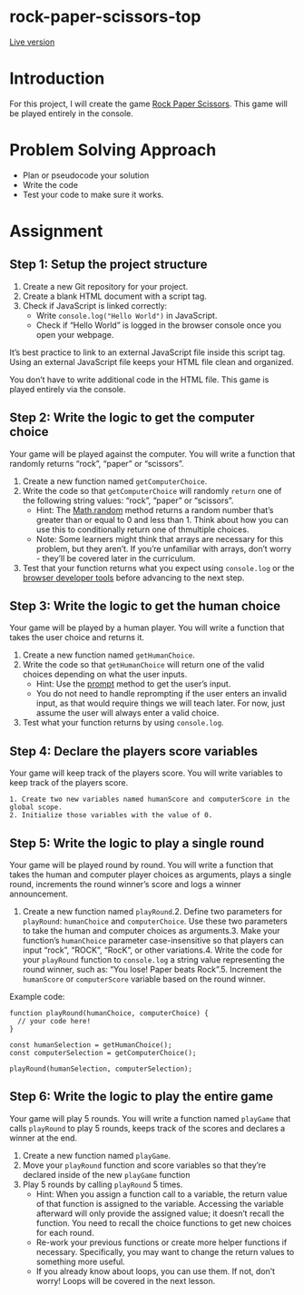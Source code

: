 # rock-paper-scissors-top

[Live version](https://matiasbastarrica.github.io/rock-paper-scissors-top/)

# Introduction

For this project, I will create the game [Rock Paper Scissors](https://www.wikihow.com/Play-Rock,-Paper,-Scissors). This game will be played entirely in the console.

# Problem Solving Approach

- Plan or pseudocode your solution
- Write the code
- Test your code to make sure it works.

# Assignment

## Step 1: Setup the project structure

1. Create a new Git repository for your project.
2. Create a blank HTML document with a script tag.
3. Check if JavaScript is linked correctly:
   - Write `console.log("Hello World")` in JavaScript.
   - Check if “Hello World” is logged in the browser console once you open your webpage.

It’s best practice to link to an external JavaScript file inside this script tag. Using an external JavaScript file keeps your HTML file clean and organized.

You don’t have to write additional code in the HTML file. This game is played entirely via the console.

## Step 2: Write the logic to get the computer choice

Your game will be played against the computer. You will write a function that randomly returns “rock”, “paper” or “scissors”.

1. Create a new function named `getComputerChoice`.
2. Write the code so that `getComputerChoice` will randomly `return` one of the following string values: “rock”, “paper” or “scissors”.
   - Hint: The [Math.random](https://developer.mozilla.org/en-US/docs/Web/JavaScript/Reference/Global_Objects/Math/random) method returns a random number that’s greater than or equal to 0 and less than 1. Think about how you can use this to conditionally return one of thmultiple choices.
   - Note: Some learners might think that arrays are necessary for this problem, but they aren’t. If you’re unfamiliar with arrays, don’t worry - they’ll be covered later in the curriculum.
3. Test that your function returns what you expect using `console.log` or the [browser developer tools](https://www.theodinproject.com/lessons/foundations-javascript-developer-tools) before advancing to the next step.

## Step 3: Write the logic to get the human choice

Your game will be played by a human player. You will write a function that takes the user choice and returns it.

1. Create a new function named `getHumanChoice`.
2. Write the code so that `getHumanChoice` will return one of the valid choices depending on what the user inputs.
   - Hint: Use the [prompt](https://developer.mozilla.org/en-US/docs/Web/API/Window/prompt) method to get the user’s input.
   - You do not need to handle reprompting if the user enters an invalid input, as that would require things we will teach later. For now, just assume the user will always enter a valid choice.
3. Test what your function returns by using `console.log`.

## Step 4: Declare the players score variables

Your game will keep track of the players score. You will write variables to keep track of the players score.

    1. Create two new variables named humanScore and computerScore in the global scope.
    2. Initialize those variables with the value of 0.

## Step 5: Write the logic to play a single round

Your game will be played round by round. You will write a function that takes the human and computer player choices as arguments, plays a single round, increments the round winner’s score and logs a winner announcement.

1. Create a new function named `playRound`.2. Define two parameters for `playRound`: `humanChoice` and `computerChoice`. Use these two parameters to take the human and computer choices as arguments.3. Make your function’s `humanChoice` parameter case-insensitive so that players can input “rock”, “ROCK”, “RocK”, or other variations.4. Write the code for your `playRound` function to `console.log` a string value representing the round winner, such as: “You lose! Paper beats Rock”.5. Increment the `humanScore` or `computerScore` variable based on the round winner.

Example code:

```
function playRound(humanChoice, computerChoice) {
  // your code here!
}

const humanSelection = getHumanChoice();
const computerSelection = getComputerChoice();

playRound(humanSelection, computerSelection);
```

## Step 6: Write the logic to play the entire game

Your game will play 5 rounds. You will write a function named `playGame` that calls `playRound` to play 5 rounds, keeps track of the scores and declares a winner at the end.

1. Create a new function named `playGame`.
2. Move your `playRound` function and score variables so that they’re declared inside of the new `playGame` function
3. Play 5 rounds by calling `playRound` 5 times.
   - Hint: When you assign a function call to a variable, the return value of that function is assigned to the variable. Accessing the variable afterward will only provide the assigned value; it doesn’t recall the function. You need to recall the choice functions to get new choices for each round.
   - Re-work your previous functions or create more helper functions if necessary. Specifically, you may want to change the return values to something more useful.
   - If you already know about loops, you can use them. If not, don’t worry! Loops will be covered in the next lesson.

